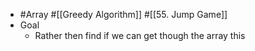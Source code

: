 - #Array #[[Greedy Algorithm]] #[[55. Jump Game]]
- Goal
	- Rather then find if we can get though the array this